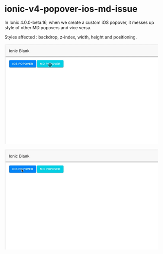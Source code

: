 # ionic-v4-popover-ios-md-issue
In Ionic 4.0.0-beta.16, when we create a custom iOS popover, it messes up style of other MD popovers and vice versa.

Styles affected : backdrop, z-index, width, height and positioning.

![MD to iOS popover](gifs/MD%20-%20iOS%20popover.gif)

![iOS to MD popover](gifs/iOS%20-%20MD%20popover.gif)
